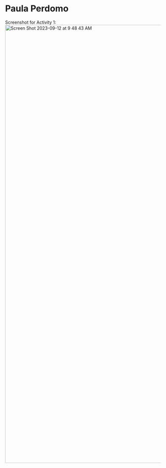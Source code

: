# Paula Perdomo

Screenshot for Activity 1:
<img width="1420" alt="Screen Shot 2023-09-12 at 9 48 43 AM" src="https://github.com/PaulaPerdomo/ECE444-F2023-Assignment1/assets/57601491/7645b889-cf61-4e7c-9383-872589f37e62">

